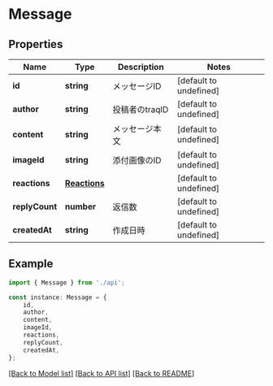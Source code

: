 # Message


## Properties

Name | Type | Description | Notes
------------ | ------------- | ------------- | -------------
**id** | **string** | メッセージID | [default to undefined]
**author** | **string** | 投稿者のtraqID | [default to undefined]
**content** | **string** | メッセージ本文 | [default to undefined]
**imageId** | **string** | 添付画像のID | [default to undefined]
**reactions** | [**Reactions**](Reactions.md) |  | [default to undefined]
**replyCount** | **number** | 返信数 | [default to undefined]
**createdAt** | **string** | 作成日時 | [default to undefined]

## Example

```typescript
import { Message } from './api';

const instance: Message = {
    id,
    author,
    content,
    imageId,
    reactions,
    replyCount,
    createdAt,
};
```

[[Back to Model list]](../README.md#documentation-for-models) [[Back to API list]](../README.md#documentation-for-api-endpoints) [[Back to README]](../README.md)
